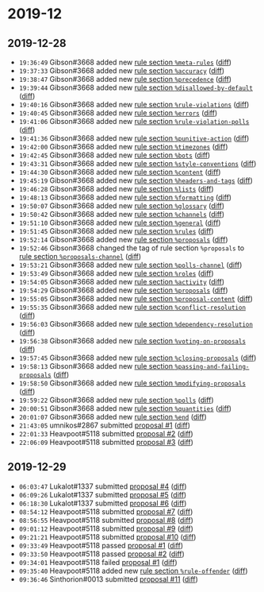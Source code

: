 # 2019-12

## 2019-12-28

* `19:36:49` Gibson#3668 added new [rule section `%meta-rules`](../rules.md#meta-rules) ([diff](https://github.com/Quonauts/Quonauts-6/commit/a4545e45823f5b7d38328939f340fc2e509f29ae))
* `19:37:33` Gibson#3668 added new [rule section `%accuracy`](../rules.md#accuracy) ([diff](https://github.com/Quonauts/Quonauts-6/commit/c93a0f95ff183cc75404209d2341a20d907a56a4))
* `19:38:47` Gibson#3668 added new [rule section `%precedence`](../rules.md#precedence) ([diff](https://github.com/Quonauts/Quonauts-6/commit/342aa4a0ef41e0e3daa9c76f97d73a087a225927))
* `19:39:44` Gibson#3668 added new [rule section `%disallowed-by-default`](../rules.md#disallowed-by-default) ([diff](https://github.com/Quonauts/Quonauts-6/commit/59a4331b5e893e12cf35111d9bacd6a852dde74f))
* `19:40:16` Gibson#3668 added new [rule section `%rule-violations`](../rules.md#rule-violations) ([diff](https://github.com/Quonauts/Quonauts-6/commit/7d969ce0fe761bc1d1d37142a425ff19baac89ec))
* `19:40:45` Gibson#3668 added new [rule section `%errors`](../rules.md#errors) ([diff](https://github.com/Quonauts/Quonauts-6/commit/39c6f5789af96dbeb796f16ebfa028cbba42bda7))
* `19:41:06` Gibson#3668 added new [rule section `%rule-violation-polls`](../rules.md#rule-violation-polls) ([diff](https://github.com/Quonauts/Quonauts-6/commit/993734a8103a25c41fbab1f5bddf75a3ceb24b4b))
* `19:41:36` Gibson#3668 added new [rule section `%punitive-action`](../rules.md#punitive-action) ([diff](https://github.com/Quonauts/Quonauts-6/commit/6bcc931c2bf2f473f493a42bc3d569ad497752cb))
* `19:42:00` Gibson#3668 added new [rule section `%timezones`](../rules.md#timezones) ([diff](https://github.com/Quonauts/Quonauts-6/commit/fb531348eb7ad63b032792b536306d891ec6f3b4))
* `19:42:45` Gibson#3668 added new [rule section `%bots`](../rules.md#bots) ([diff](https://github.com/Quonauts/Quonauts-6/commit/c585cfb039626df80845cfe6ca8bfd68365bd482))
* `19:43:31` Gibson#3668 added new [rule section `%style-conventions`](../rules.md#style-conventions) ([diff](https://github.com/Quonauts/Quonauts-6/commit/a77d565b0d230fbd4190140dbc9d79638e57cbfa))
* `19:44:30` Gibson#3668 added new [rule section `%content`](../rules.md#content) ([diff](https://github.com/Quonauts/Quonauts-6/commit/7ab14dda593533e159bacfef3b462fb6feb45597))
* `19:45:19` Gibson#3668 added new [rule section `%headers-and-tags`](../rules.md#headers-and-tags) ([diff](https://github.com/Quonauts/Quonauts-6/commit/e47f54243b3c1d038fd646df4a1dc606d637259d))
* `19:46:28` Gibson#3668 added new [rule section `%lists`](../rules.md#lists) ([diff](https://github.com/Quonauts/Quonauts-6/commit/0553172653b618bc7e0249317f072fd82fb0bf61))
* `19:48:13` Gibson#3668 added new [rule section `%formatting`](../rules.md#formatting) ([diff](https://github.com/Quonauts/Quonauts-6/commit/2ce44974a5db06ab8426d03417f32de616e84668))
* `19:50:07` Gibson#3668 added new [rule section `%glossary`](../rules.md#glossary) ([diff](https://github.com/Quonauts/Quonauts-6/commit/a7239e3902ef03cc603a90f1f5707d6599abfb2c))
* `19:50:42` Gibson#3668 added new [rule section `%channels`](../rules.md#channels) ([diff](https://github.com/Quonauts/Quonauts-6/commit/fb6cef3e5d10e647e7b11a51e7a504618ab6d37f))
* `19:51:10` Gibson#3668 added new [rule section `%general`](../rules.md#general) ([diff](https://github.com/Quonauts/Quonauts-6/commit/719b617b3f5af210f096485c6f1bc5f547dcbbfb))
* `19:51:45` Gibson#3668 added new [rule section `%rules`](../rules.md#rules) ([diff](https://github.com/Quonauts/Quonauts-6/commit/e60851fec9356254094641614fc7caab470a741b))
* `19:52:14` Gibson#3668 added new [rule section `%proposals`](../rules.md#proposals) ([diff](https://github.com/Quonauts/Quonauts-6/commit/b36ce42267404805f614e5fefcf18b2af321262c))
* `19:52:46` Gibson#3668 changed the tag of rule section `%proposals` to [rule section `%proposals-channel`](../rules.md#proposals-channel) ([diff](https://github.com/Quonauts/Quonauts-6/commit/9ef318c1b26201ee79de33ab0ee349bd977eba29))
* `19:53:21` Gibson#3668 added new [rule section `%polls-channel`](../rules.md#polls-channel) ([diff](https://github.com/Quonauts/Quonauts-6/commit/d2ee587449e1aba8b729e173a82c728a10eb690e))
* `19:53:49` Gibson#3668 added new [rule section `%roles`](../rules.md#roles) ([diff](https://github.com/Quonauts/Quonauts-6/commit/b25d938ac27452cfa6f0663596c5ea173d1d1b26))
* `19:54:05` Gibson#3668 added new [rule section `%activity`](../rules.md#activity) ([diff](https://github.com/Quonauts/Quonauts-6/commit/01f0b3b8036351d8fe8f089dd0288adc7a2bef33))
* `19:54:29` Gibson#3668 added new [rule section `%proposals`](../rules.md#proposals) ([diff](https://github.com/Quonauts/Quonauts-6/commit/cb14d36eb6bc09065b98edc0660675fad9222084))
* `19:55:05` Gibson#3668 added new [rule section `%proposal-content`](../rules.md#proposal-content) ([diff](https://github.com/Quonauts/Quonauts-6/commit/a39d1292cdcee764392058af8517d7cbbcad3ac6))
* `19:55:35` Gibson#3668 added new [rule section `%conflict-resolution`](../rules.md#conflict-resolution) ([diff](https://github.com/Quonauts/Quonauts-6/commit/dd1237c4ba1befa2d0b40490d1aefe3a97b904a1))
* `19:56:03` Gibson#3668 added new [rule section `%dependency-resolution`](../rules.md#dependency-resolution) ([diff](https://github.com/Quonauts/Quonauts-6/commit/ab4b47f31e9ce5ca585bb3a7573b8d184dde6685))
* `19:56:38` Gibson#3668 added new [rule section `%voting-on-proposals`](../rules.md#voting-on-proposals) ([diff](https://github.com/Quonauts/Quonauts-6/commit/e09c44c0a97a4716ea766f859f751840d88faca4))
* `19:57:45` Gibson#3668 added new [rule section `%closing-proposals`](../rules.md#closing-proposals) ([diff](https://github.com/Quonauts/Quonauts-6/commit/92a7a1e70be84599a9b3fc161cc9ae23be183946))
* `19:58:13` Gibson#3668 added new [rule section `%passing-and-failing-proposals`](../rules.md#passing-and-failing-proposals) ([diff](https://github.com/Quonauts/Quonauts-6/commit/003316364c4acf8600187c6c2fc14bf96e65645c))
* `19:58:50` Gibson#3668 added new [rule section `%modifying-proposals`](../rules.md#modifying-proposals) ([diff](https://github.com/Quonauts/Quonauts-6/commit/2502ed7ea12edb004b1f635ba7a75f8365798dac))
* `19:59:22` Gibson#3668 added new [rule section `%polls`](../rules.md#polls) ([diff](https://github.com/Quonauts/Quonauts-6/commit/81ccdf0adface964cf00ffadeb3cb3ee76b6e5cf))
* `20:00:51` Gibson#3668 added new [rule section `%quantities`](../rules.md#quantities) ([diff](https://github.com/Quonauts/Quonauts-6/commit/77014e0688acb8edfc9f75efcd877a4f911d30e4))
* `20:01:07` Gibson#3668 added new [rule section `%end`](../rules.md#end) ([diff](https://github.com/Quonauts/Quonauts-6/commit/f7a7a06ec2847db87735f9319347997a6f9b3fe4))
* `21:43:05` umnikos#2867 submitted [proposal #1](../proposals.md#1) ([diff](https://github.com/Quonauts/Quonauts-6/commit/7cd5568908370990b637feca479fde0434af5f03))
* `22:01:33` Heavpoot#5118 submitted [proposal #2](../proposals.md#2) ([diff](https://github.com/Quonauts/Quonauts-6/commit/8cd95d4b85ac06fcb39e8e03010bfffa173a3cd8))
* `22:06:09` Heavpoot#5118 submitted [proposal #3](../proposals.md#3) ([diff](https://github.com/Quonauts/Quonauts-6/commit/0b051123bdb78ed58e2f10a1cecd0c1f14b6d77e))

## 2019-12-29

* `06:03:47` Lukalot#1337 submitted [proposal #4](../proposals.md#4) ([diff](https://github.com/Quonauts/Quonauts-6/commit/4b89bde2377c57154d8924d76e6670d6d9ed8f7f))
* `06:09:26` Lukalot#1337 submitted [proposal #5](../proposals.md#5) ([diff](https://github.com/Quonauts/Quonauts-6/commit/5c78c488dd9a595c10da14496f97cb0374347439))
* `06:18:30` Lukalot#1337 submitted [proposal #6](../proposals.md#6) ([diff](https://github.com/Quonauts/Quonauts-6/commit/d7ab84b7d61d8e2a2d444e288904b27941e74304))
* `08:54:12` Heavpoot#5118 submitted [proposal #7](../proposals.md#7) ([diff](https://github.com/Quonauts/Quonauts-6/commit/97634c8fb5405b0cfbc0866ffe9dbcaed9a03dca))
* `08:56:55` Heavpoot#5118 submitted [proposal #8](../proposals.md#8) ([diff](https://github.com/Quonauts/Quonauts-6/commit/2f69aa2c63c0f79b1892ea0805686f64df10fe58))
* `09:01:12` Heavpoot#5118 submitted [proposal #9](../proposals.md#9) ([diff](https://github.com/Quonauts/Quonauts-6/commit/73c199be1ff2a070114135f01afdff13be20740f))
* `09:21:21` Heavpoot#5118 submitted [proposal #10](../proposals.md#10) ([diff](https://github.com/Quonauts/Quonauts-6/commit/80fb0c85544f474e8b1d65815809d437f926f967))
* `09:33:49` Heavpoot#5118 passed [proposal #1](../proposals.md#1) ([diff](https://github.com/Quonauts/Quonauts-6/commit/fda73c573465143f4974f7086f867e830dd288b2))
* `09:33:50` Heavpoot#5118 passed [proposal #2](../proposals.md#2) ([diff](https://github.com/Quonauts/Quonauts-6/commit/032e315aba47d838ba7e544f7771e29fd2fcc9c7))
* `09:34:01` Heavpoot#5118 failed [proposal #1](../proposals.md#1) ([diff](https://github.com/Quonauts/Quonauts-6/commit/83fe475b1b25851c385240f7483b7c7bcb76345d))
* `09:35:40` Heavpoot#5118 added new [rule section `%rule-offender`](../rules.md#rule-offender) ([diff](https://github.com/Quonauts/Quonauts-6/commit/1e42a3a91dd45d741dbe31f25d918ffce8d19ace))
* `09:36:46` Sinthorion#0013 submitted [proposal #11](../proposals.md#11) ([diff](https://github.com/Quonauts/Quonauts-6/commit/2f3df65117489469717e6181bb438d0ee6c003d0))
